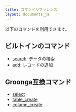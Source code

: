 ```yaml
---
title: コマンドリファレンス
layout: documents_ja
---
```


以下のコマンドを利用できます。

## ビルトインのコマンド

 * [search](search/): データの検索
 * [add](add/): レコードの追加

## Groonga互換コマンド

 * [select](select/)
 * [table_create](table-create/)
 * [column_create](column-create/)
